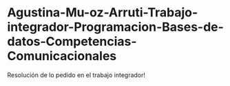 # Agustina-Mu-oz-Arruti-Trabajo-integrador-Programacion-Bases-de-datos-Competencias-Comunicacionales
Resolución de lo pedido en el trabajo integrador! 
